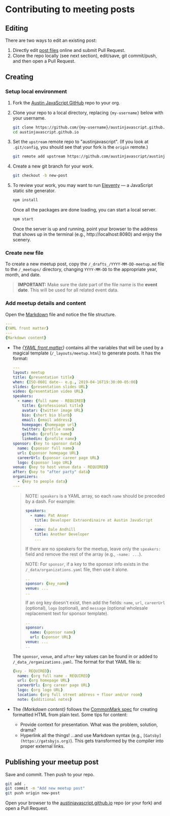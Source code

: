 # Contributing to meeting posts

## Editing

There are two ways to edit an existing post:

1. Directly edit [post files](https://github.com/austinjavascript/austinjavascript.github.io/tree/master/_posts) online and submit Pull Request.
1. Clone the repo locally (see next section), edit/save, git commit/push, and then open a Pull Request.

## Creating

### Setup local environment

1. Fork the [Austin JavaScript GitHub](https://github.com/austinjavascript/austinjavascript.github.io/) repo to your org.
1. Clone your repo to a local directory, replacing `{my-username}` below with your username.

    ```sh
    git clone https://github.com/{my-username}/austinjavascript.github.io.git
    cd austinjavascript.github.io
    ```

1. Set the `upstream` remote repo to "austinjavascript". (If you look at `.git/config`, you should see that your fork is the `origin` remote.)

    ```sh
    git remote add upstream https://github.com/austinjavascript/austinjavascript.github.io.git
    ```

2. Create a new git branch for your work.

    ```sh
    git checkout -b new-post
    ```

3. To review your work, you may want to run [Eleventy](https://11ty.dev/) — a JavaScript static site generator.

    ```sh
    npm install
    ```

    Once all the packages are done loading, you can start a local server.

    ```sh
    npm start
    ```

    Once the server is up and running, point your browser to the address that shows up in the terminal (e.g., http://localhost:8080) and enjoy the scenery.

### Create new file

To create a new meetup post, copy the `/_drafts_/YYYY-MM-DD-meetup.md` file to the `/_meetups/` directory, changing `YYYY-MM-DD` to the appropriate year, month, and date.

> **IMPORTANT:** Make sure the date part of the file name is the **event date**. This will be used for all related event data.

### Add meetup details and content

Open the [Markdown](https://commonmark.org/) file and notice the file structure.

```yaml
---
{YAML front matter}
---
{Markdown content}
```

* The *{[YAML front matter](https://jekyllrb.com/docs/front-matter/)}* contains all the variables that will be used by a magical template (`/_layouts/meetup.html`) to generate posts. It has the format:

    ```yaml
    ---
    layout: meetup
    title: {presentation title}
    when: {ISO-8601 date-- e.g., 2019-04-16T19:30:00-05:00}
    slides: {presentation slides URL}
    video: {presentation video URL}
    speakers:
      - name: {full name - REQUIRED}
        title: {professional title}
        avatar: {twitter image URL}
        bio: {short bio blurb}
        email: {email address}
        homepage: {homepage url}
        twitter: {profile name}
        github: {profile name}
        linkedin: {profile name}
    sponsor: {key to sponsor data}
      name: {sponsor full name}
      url: {sponsor homepage URL}
      careerUrl: {sponsor career page URL}
      logo: {sponsor logo URL}
    venue: {key to host venue data - REQUIRED}
    after: {key to "after party" data}
    organizers:
      - {key to people data}
    ---
    ```

    > NOTE: `speakers` is a YAML array, so each `name` should be preceded by a dash. For example:
    >
    > ```yaml
    > speakers:
    >   - name: Pat Anser
    >     title: Developer Extraordinaire at Austin JavaScript
    >     ...
    >   - name: Dale Andhill
    >     title: Another Developer
    >     ...
    > ```
    >
    > If there are no speakers for the meetup, leave only the `speakers:` field and remove the rest of the array (e.g., `-name: ...`).
    >

    > NOTE: For `sponsor`, if a key to the sponsor info exists in the `/_data/organizations.yaml` file, then use it alone.
    >
    > ```yaml
    > ..
    > sponsor: {key_name}
    > venue: ...
    > ..
    > ```
    >
    > If an org key doesn't exist, then add the fields: `name`, `url`, `careerUrl` (optional), `logo` (optional), and `message` (optional wholesale replacement text for sponsor template).
    >
    > ```yaml
    > ..
    > sponsor:
    >   name: {sponsor name}
    >   url: {sponsor URL}
    > venue: ...
    > ..
    > ```

    The `sponsor`, `venue`, and `after` key values can be found in or added to `/_data_/organizations.yaml`. The format for that YAML file is:

    ```yaml
    {key - REQUIRED}:
      name: {org full name - REQUIRED}
      url: {org homepage URL}
      careerUrl: {org career page URL}
      logo: {org logo URL}
      location: {org full street address + floor and/or room}
      note: {additional notes}
    ```

* The _{Markdown content}_ follows the [CommonMark spec](https://commonmark.org/help/) for creating formatted HTML from plain text. Some tips for content:

    * Provide context for presentation. What was the problem, solution, drama?
    * Hyperlink all the things! ...and use Markdown syntax (e.g., `[Gatsby](https://gatsbyjs.org)`). This gets transformed by the compiler into proper external links.

## Publishing your meetup post

Save and commit. Then push to your repo.

```sh
git add .
git commit -m "Add new meetup post"
git push origin new-post
```

Open your browser to the [austinjavascript.github.io](https://www.github.com/austinjavascript/austinjavascript.github.io/) repo (or your fork) and open a Pull Request.
